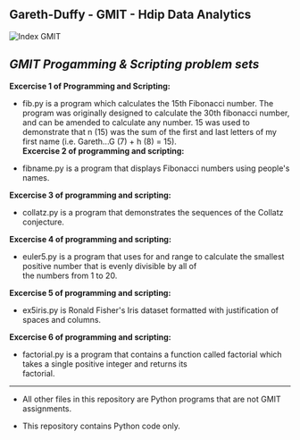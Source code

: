 ## Gareth-Duffy - GMIT - Hdip Data Analytics

<img src="https://image.ibb.co/gw4Gen/Index_GMIT.png" alt="Index GMIT" border="0" />

***GMIT Progamming & Scripting problem sets***
----------------------------------------------------------------------------------------------------------------------------------------

**Excercise 1 of Programming and Scripting:**

* fib.py is a program which calculates the 15th Fibonacci number. 
  The program was originally designed to calculate the 30th fibonacci number, and can be amended to calculate any number. 
  15 was used to demonstrate that n (15) was the sum of the first and last letters of my first name (i.e. Gareth...G (7) + h (8) = 15).   
**Excercise 2 of programming and scripting:**

* fibname.py is a program that displays Fibonacci numbers using people's names. 

**Excercise 3 of programming and scripting:**

* collatz.py is a program that demonstrates the sequences of the Collatz conjecture. 

**Excercise 4 of programming and scripting:**

* euler5.py is a program that uses for and range to calculate the smallest positive number that is evenly divisible by all of   
  the numbers from 1 to 20. 
 
**Excercise 5 of programming and scripting:**

* ex5iris.py is Ronald Fisher's Iris dataset formatted with justification of spaces and columns. 

**Excercise 6 of programming and scripting:**

* factorial.py is a program that contains a function called factorial which takes a single positive integer and returns its   
  factorial.  
  
----------------------------------------------------------------------------------------------------------------------------------------

* All other files in this repository are Python programs that are not GMIT assignments.

* This repository contains Python code only.




